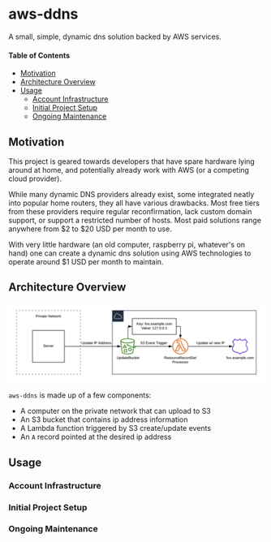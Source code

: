# aws-ddns

A small, simple, dynamic dns solution backed by AWS services.

#### Table of Contents

- [Motivation](#motivation)
- [Architecture Overview](#architecture-overview)
- [Usage](#usage)
  - [Account Infrastructure](#account-infrastructure)
  - [Initial Project Setup](#initial-project-setup)
  - [Ongoing Maintenance](#ongoing-maintenance)

## Motivation

This project is geared towards developers that have spare hardware lying around
at home, and potentially already work with AWS (or a competing cloud provider).

While many dynamic DNS providers already exist, some integrated neatly into
popular home routers, they all have various drawbacks. Most free tiers from
these providers require regular reconfirmation, lack custom domain support, or
support a restricted number of hosts. Most paid solutions range anywhere from 
$2 to $20 USD per month to use.

With very little hardware (an old computer, raspberry pi, whatever's on hand)
one can create a dynamic dns solution using AWS technologies to operate around
$1 USD per month to maintain.

## Architecture Overview

![architecture overview](./docs/img/aws-ddns-architecture.png)

`aws-ddns` is made up of a few components:

  - A computer on the private network that can upload to S3
  - An S3 bucket that contains ip address information
  - A Lambda function triggered by S3 create/update events
  - An `A` record pointed at the desired ip address

## Usage

### Account Infrastructure

### Initial Project Setup

### Ongoing Maintenance
